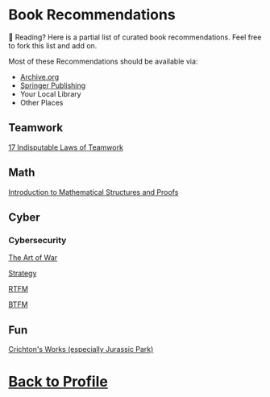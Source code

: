 # Book Recommendations
💖 Reading? Here is a partial list of curated book recommendations. Feel free to fork this list and add on.

Most of these Recommendations should be available via:
- [Archive.org](https://archive.org/)
- [Springer Publishing](https://www.springer.com/series/3423)
- Your Local Library
- Other Places
## Teamwork
[17 Indisputable Laws of Teamwork](https://archive.org/details/17indisputablela00maxw)

## Math
[Introduction to Mathematical Structures and Proofs](https://link.springer.com/book/10.1007/978-1-4614-4265-3)

## Cyber
<!-- ### Computer Science -->

### Cybersecurity
[The Art of War](https://archive.org/details/the-art-of-war_202009/page/11/mode/2up)

[Strategy](https://archive.org/details/strategy00lidd_0)

[RTFM](https://archive.org/details/rtfm-red-team-field-manual-v-3)

[BTFM](https://github.com/tom0li/collection-document/blob/master/Blue%20Team%20Field%20Manual.pdf)
## Fun
[Crichton's Works (especially Jurassic Park)](https://www.michaelcrichton.com/work/writer/books/)

# [Back to Profile](https://github.com/chramostatm)